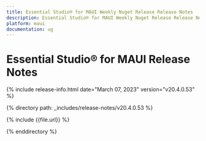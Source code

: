 ```yaml
---
title: Essential Studio® for MAUI Weekly Nuget Release Release Notes   
description: Essential Studio® for MAUI Weekly Nuget Release Release Notes  
platform: maui
documentation: ug
---
```


# Essential Studio® for MAUI Release Notes  

{% include release-info.html date="March 07, 2023"  version="v20.4.0.53" %} 

{% directory path: _includes/release-notes/v20.4.0.53 %}

{% include {{file.url}} %}

{% enddirectory %}


